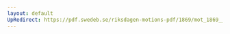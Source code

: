 ```yaml
---
layout: default
UpRedirect: https://pdf.swedeb.se/riksdagen-motions-pdf/1869/mot_1869__ak__00251/mot_1869__ak__00251_001.pdf
---
```


